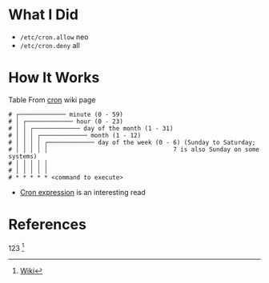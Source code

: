 # What I Did
* `/etc/cron.allow` neo
* `/etc/cron.deny`  all

# How It Works
Table From [cron](https://en.wikipedia.org/wiki/Cron) wiki page
```
# ┌───────────── minute (0 - 59)
# │ ┌───────────── hour (0 - 23)
# │ │ ┌───────────── day of the month (1 - 31)
# │ │ │ ┌───────────── month (1 - 12)
# │ │ │ │ ┌───────────── day of the week (0 - 6) (Sunday to Saturday;
# │ │ │ │ │                                   7 is also Sunday on some systems)
# │ │ │ │ │
# │ │ │ │ │
# * * * * * <command to execute>
```
* [Cron expression](https://en.wikipedia.org/wiki/Cron#Cron_expression) is an interesting read

# References
123 [^1]
[^1]: [Wiki](https://en.wikipedia.org/wiki/Cron)
